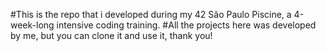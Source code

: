 #This is the repo that i developed during my 42 São Paulo Piscine, a 4-week-long intensive coding training.
#All the projects here was developed by me, but you can clone it and use it, thank you!
